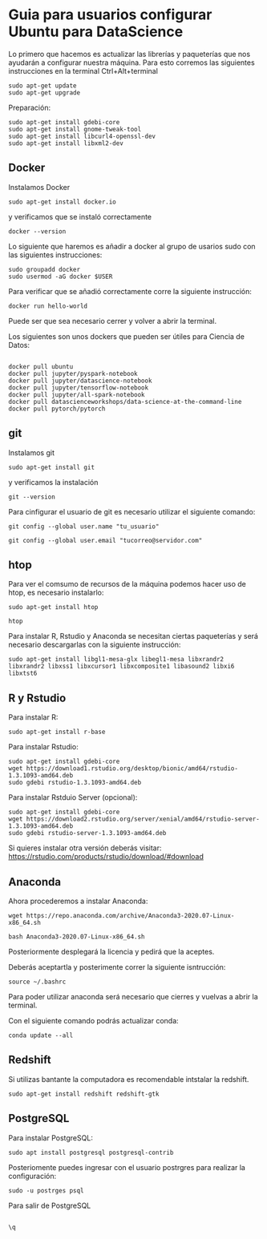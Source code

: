 
# Guia para usuarios configurar Ubuntu para DataScience

Lo primero que hacemos es actualizar las librerías y paqueterías que nos ayudarán a configurar nuestra máquina. Para esto corremos las siguientes instrucciones en la terminal Ctrl+Alt+terminal

```
sudo apt-get update
sudo apt-get upgrade
```

Preparación:

```
sudo apt-get install gdebi-core
sudo apt-get install gnome-tweak-tool
sudo apt-get install libcurl4-openssl-dev 
sudo apt-get install libxml2-dev

```


## Docker

Instalamos Docker

```
sudo apt-get install docker.io
```

 
y verificamos que se instaló correctamente

```
docker --version
```

Lo siguiente que haremos es añadir a docker al grupo de usarios sudo con las siguientes instrucciones:

```
sudo groupadd docker
sudo usermod -aG docker $USER
```

Para verificar que se añadió correctamente corre la siguiente instrucción:

```
docker run hello-world 
```

Puede ser que sea necesario cerrer y volver a abrir la terminal.


Los siguientes son unos dockers que pueden ser útiles para Ciencia de Datos:

```

docker pull ubuntu
docker pull jupyter/pyspark-notebook
docker pull jupyter/datascience-notebook
docker pull jupyter/tensorflow-notebook
docker pull jupyter/all-spark-notebook
docker pull datascienceworkshops/data-science-at-the-command-line
docker pull pytorch/pytorch

```


## git

Instalamos git

```
sudo apt-get install git
```

y verificamos la instalación

```
git --version
```

Para cinfigurar el usuario de git es necesario utilizar el siguiente comando:

```
git config --global user.name "tu_usuario"
```

```
git config --global user.email "tucorreo@servidor.com"
```

## htop

Para ver el comsumo de recursos de la máquina podemos hacer uso de htop, es necesario instalarlo:

```
sudo apt-get install htop
```

```
htop
```

Para instalar R, Rstudio y Anaconda se necesitan ciertas paqueterías y será necesario descargarlas con la siguiente instrucción:

```
sudo apt-get install libgl1-mesa-glx libegl1-mesa libxrandr2 libxrandr2 libxss1 libxcursor1 libxcomposite1 libasound2 libxi6 libxtst6
```

## R y Rstudio

Para instalar R:

```
sudo apt-get install r-base
```


Para instalar Rstudio:

```
sudo apt-get install gdebi-core
wget https://download1.rstudio.org/desktop/bionic/amd64/rstudio-1.3.1093-amd64.deb
sudo gdebi rstudio-1.3.1093-amd64.deb
```


Para instalar Rstduio Server (opcional):

``` 
sudo apt-get install gdebi-core
wget https://download2.rstudio.org/server/xenial/amd64/rstudio-server-1.3.1093-amd64.deb
sudo gdebi rstudio-server-1.3.1093-amd64.deb
```

Si quieres instalar otra versión deberás visitar: https://rstudio.com/products/rstudio/download/#download

## Anaconda

Ahora procederemos a instalar Anaconda:

```
wget https://repo.anaconda.com/archive/Anaconda3-2020.07-Linux-x86_64.sh

bash Anaconda3-2020.07-Linux-x86_64.sh 

```

Posteriormente desplegará la licencia y pedirá que la aceptes.

Deberás aceptartla y posterimente correr la siguiente isntrucción:

```
source ~/.bashrc

```

Para poder utilizar anaconda será necesario que cierres y vuelvas a abrir la terminal.

Con el siguiente comando podrás actualizar conda:

```
conda update --all
```

## Redshift

Si utilizas bantante la computadora es recomendable intstalar la redshift.

```
sudo apt-get install redshift redshift-gtk
```

## PostgreSQL

Para instalar PostgreSQL:

```
sudo apt install postgresql postgresql-contrib
```

Posteriomente puedes ingresar con el usuario postrgres para realizar la configuración:

```
sudo -u postrges psql
```

Para salir de PostgreSQL

```

\q
```
